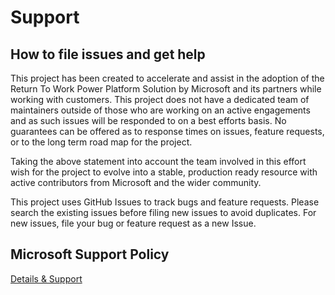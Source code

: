# Support

## How to file issues and get help  

This project has been created to accelerate and assist in the adoption of the Return To Work Power Platform Solution by Microsoft and its partners while working with customers. This project does not have a dedicated team of maintainers outside of those who are working on an active engagements and as such issues will be responded to on a best efforts basis. No guarantees can be offered as to response times on issues, feature requests, or to the long term road map for the project.

Taking the above statement into account the team involved in this effort wish for the project to evolve into a stable, production ready resource with active contributors from Microsoft and the wider community. 

This project uses GitHub Issues to track bugs and feature requests. Please search the existing issues before filing new issues to avoid duplicates.  For new issues, file your bug or feature request as a new Issue.

## Microsoft Support Policy  

[Details & Support](https://appsource.microsoft.com/en-us/product/dynamics-365/msemr.pprtwsoln?tab=DetailsAndSupport)
